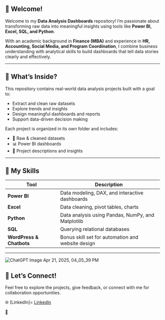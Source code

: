 ## 👋 Welcome!

Welcome to my **Data Analysis Dashboards** repository! I’m passionate about transforming raw data into meaningful insights using tools like **Power BI, Excel, SQL, and Python**.

With an academic background in **Finance (MBA)** and experience in **HR, Accounting, Social Media, and Program Coordination**, I combine business understanding with analytical skills to build dashboards that tell data stories clearly and effectively.

---

## 💼 What’s Inside?

This repository contains real-world data analysis projects built with a goal to:
- Extract and clean raw datasets
- Explore trends and insights
- Design meaningful dashboards and reports
- Support data-driven decision making

Each project is organized in its own folder and includes:
- 📁 Raw & cleaned datasets  
- 📊 Power BI dashboards  
- 📝 Project descriptions and insights  

---

## 🧠 My Skills

| Tool | Description |
|------|-------------|
| **Power BI** | Data modeling, DAX, and interactive dashboards |
| **Excel** | Data cleaning, pivot tables, charts |
| **Python** | Data analysis using Pandas, NumPy, and Matplotlib |
| **SQL** | Querying relational databases |
| **WordPress & Chatbots** | Bonus skill set for automation and website design |

---
![ChatGPT Image Apr 21, 2025, 04_05_39 PM](https://github.com/user-attachments/assets/f4639a17-83d7-472b-8575-8198622a3060)



## 🤝 Let’s Connect!

Feel free to explore the projects, give feedback, or connect with me for collaboration opportunities.

🌐 [LinkedIn]= <a href= "https://www.linkedin.com/in/waqar-ahmed-khan-559a40161/">Linkedin</a>

💼

